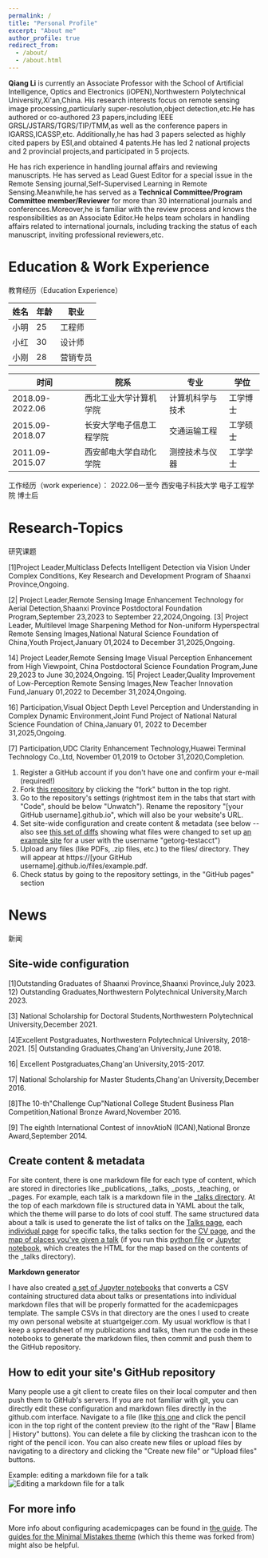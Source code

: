 ```yaml
---
permalink: /
title: "Personal Profile"
excerpt: "About me"
author_profile: true
redirect_from: 
  - /about/
  - /about.html
---
```

**Qiang Li** is currently an Associate Professor with the School of Artificial Intelligence, Optics and Electronics (iOPEN),Northwestern Polytechnical University,Xi'an,China. His research interests focus on remote sensing image processing,particularly super-resolution,object detection,etc.He has authored or co-authored 23 papers,including IEEE GRSL/JSTARS/TGRS/TIP/TMM,as well as the conference papers in IGARSS,ICASSP,etc. Additionally,he has had 3 papers selected as highly cited papers by ESI,and obtained 4 patents.He has led 2 national projects and 2 provincial projects,and participated in 5 projects.

He has rich experience in handling journal affairs and reviewing manuscripts. He has served as Lead Guest Editor for a special issue in the Remote Sensing journal,Self-Supervised Learning in Remote Sensing.Meanwhile,he has served as a **Technical Committee/Program Committee member/Reviewer** for more than 30 international journals and conferences.Moreover,he is familiar with the review process and knows the responsibilities as an Associate Editor.He helps team scholars in handling affairs related to international journals, including tracking the status of each manuscript, inviting professional reviewers,etc.

Education & Work Experience
======
教育经历（Education Experience）

| 姓名   | 年龄 | 职业     |
|-------|------|---------|
| 小明   | 25   | 工程师    |
| 小红   | 30   | 设计师    |
| 小刚   | 28   | 营销专员  |



|时间          |院系            |专业               |学位    |
|---------------|--------------------|--------------|--------|
|2018.09-2022.06|西北工业大学计算机学院|计算机科学与技术|工学博士|
|2015.09-2018.07|长安大学电子信息工程学院|交通运输工程|工学硕士|
|2011.09-2015.07|西安邮电大学自动化学院|测控技术与仪器|工学学士|

工作经历（work experience）：
2022.06—至今 西安电子科技大学 电子工程学院 博士后

Research-Topics
======
研究课题

[1]Project Leader,Multiclass Defects Intelligent Detection via Vision Under Complex Conditions, Key Research and Development Program of Shaanxi Province,Ongoing.

[2| Project Leader,Remote Sensing Image Enhancement Technology for Aerial Detection,Shaanxi Province Postdoctoral Foundation Program,September 23,2023 to September 22,2024,Ongoing. [3| Project Leader, Multilevel Image Sharpening Method for Non-uniform Hyperspectral Remote Sensing Images,National Natural Science Foundation of China,Youth Project,January 01,2024 to December 31,2025,Ongoing.

14] Project Leader,Remote Sensing Image Visual Perception Enhancement from High Viewpoint, China Postdoctoral Science Foundation Program,June 29,2023 to June 30,2024,Ongoing. 15| Project Leader,Quality Improvement of Low-Perception Remote Sensing Images,New Teacher Innovation Fund,January 01,2022 to December 31,2024,Ongoing.

16] Participation,Visual Object Depth Level Perception and Understanding in Complex Dynamic Environment,Joint Fund Project of National Natural Science Foundation of China,January 01, 2022 to December 31,2025,Ongoing.

[7] Participation,UDC Clarity Enhancement Technology,Huawei Terminal Technology Co.,Ltd, November 01,2019 to October 31,2020,Completion.

1. Register a GitHub account if you don't have one and confirm your e-mail (required!)
1. Fork [this repository](https://github.com/academicpages/academicpages.github.io) by clicking the "fork" button in the top right. 
1. Go to the repository's settings (rightmost item in the tabs that start with "Code", should be below "Unwatch"). Rename the repository "[your GitHub username].github.io", which will also be your website's URL.
1. Set site-wide configuration and create content & metadata (see below -- also see [this set of diffs](http://archive.is/3TPas) showing what files were changed to set up [an example site](https://getorg-testacct.github.io) for a user with the username "getorg-testacct")
1. Upload any files (like PDFs, .zip files, etc.) to the files/ directory. They will appear at https://[your GitHub username].github.io/files/example.pdf.  
1. Check status by going to the repository settings, in the "GitHub pages" section

News
======
新闻


Site-wide configuration
------
[1]Outstanding Graduates of Shaanxi Province,Shaanxi Province,July 2023. 12) Outstanding Graduates,Northwestern Polytechnical University,March 2023.

[3] National Scholarship for Doctoral Students,Northwestern Polytechnical University,December 2021.

[4]Excellent Postgraduates, Northwestern Polytechnical University, 2018-2021. [5| Outstanding Graduates,Chang'an University,June 2018.

16| Excellent Postgraduates,Chang'an University,2015-2017.

17| National Scholarship for Master Students,Chang'an University,December 2016.

[8]The 10-th"Challenge Cup"National College Student Business Plan Competition,National Bronze Award,November 2016.

[9] The eighth International Contest of innovAtioN (ICAN),National Bronze Award,September 2014.

Create content & metadata
------
For site content, there is one markdown file for each type of content, which are stored in directories like _publications, _talks, _posts, _teaching, or _pages. For example, each talk is a markdown file in the [_talks directory](https://github.com/academicpages/academicpages.github.io/tree/master/_talks). At the top of each markdown file is structured data in YAML about the talk, which the theme will parse to do lots of cool stuff. The same structured data about a talk is used to generate the list of talks on the [Talks page](https://academicpages.github.io/talks), each [individual page](https://academicpages.github.io/talks/2012-03-01-talk-1) for specific talks, the talks section for the [CV page](https://academicpages.github.io/cv), and the [map of places you've given a talk](https://academicpages.github.io/talkmap.html) (if you run this [python file](https://github.com/academicpages/academicpages.github.io/blob/master/talkmap.py) or [Jupyter notebook](https://github.com/academicpages/academicpages.github.io/blob/master/talkmap.ipynb), which creates the HTML for the map based on the contents of the _talks directory).

**Markdown generator**

I have also created [a set of Jupyter notebooks](https://github.com/academicpages/academicpages.github.io/tree/master/markdown_generator
) that converts a CSV containing structured data about talks or presentations into individual markdown files that will be properly formatted for the academicpages template. The sample CSVs in that directory are the ones I used to create my own personal website at stuartgeiger.com. My usual workflow is that I keep a spreadsheet of my publications and talks, then run the code in these notebooks to generate the markdown files, then commit and push them to the GitHub repository.

How to edit your site's GitHub repository
------
Many people use a git client to create files on their local computer and then push them to GitHub's servers. If you are not familiar with git, you can directly edit these configuration and markdown files directly in the github.com interface. Navigate to a file (like [this one](https://github.com/academicpages/academicpages.github.io/blob/master/_talks/2012-03-01-talk-1.md) and click the pencil icon in the top right of the content preview (to the right of the "Raw | Blame | History" buttons). You can delete a file by clicking the trashcan icon to the right of the pencil icon. You can also create new files or upload files by navigating to a directory and clicking the "Create new file" or "Upload files" buttons. 

Example: editing a markdown file for a talk
![Editing a markdown file for a talk](/images/editing-talk.png)

For more info
------
More info about configuring academicpages can be found in [the guide](https://academicpages.github.io/markdown/). The [guides for the Minimal Mistakes theme](https://mmistakes.github.io/minimal-mistakes/docs/configuration/) (which this theme was forked from) might also be helpful.
